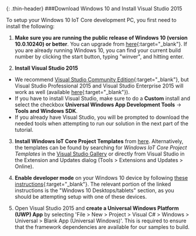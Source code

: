 {: .thin-header}
###Download Windows 10 and Install Visual Studio 2015

To setup your Windows 10 IoT Core development PC, you first need to install the following:

1. **Make sure you are running the public release of Windows 10 (version 10.0.10240) or better**. You can upgrade from [here](http://www.microsoft.com/en-us/software-download/windows10){:target="_blank"}. If you are already running Windows 10, you can find your current build number by clicking the start button, typing "winver", and hitting enter.

2. **Install Visual Studio 2015**
  - We recommend [Visual Studio Community Edition](http://go.microsoft.com/fwlink/?LinkID=534599){:target="_blank"}, but Visual Studio Professional 2015 and Visual Studio Enterprise 2015 will work as well (available [here](https://www.visualstudio.com/vs-2015-product-editions){:target="_blank"}).
  - If you have to install Visual Studio, make sure to do a **Custom** install and select the checkbox **Universal Windows App Development Tools** -> **Tools and Windows SDK**.
  - If you already have Visual Studio, you will be prompted to download the needed tools when attempting to run our solution in the next part of the tutorial.

3. **Install Windows IoT Core Project Templates** from [here](https://visualstudiogallery.msdn.microsoft.com/06507e74-41cf-47b2-b7fe-8a2624202d36).  Alternatively, the templates can be found by searching for *Windows IoT Core Project Templates* in the [Visual Studio Gallery](https://visualstudiogallery.msdn.microsoft.com/) or directly from Visual Studio in the Extension and Updates dialog (Tools > Extensions and Updates > Online).

4. **Enable developer mode** on your Windows 10 device by following [these instructions](https://msdn.microsoft.com/library/windows/apps/xaml/dn706236.aspx){:target="_blank"}.  The relevant portion of the linked instructions is the "Windows 10 Desktops/tablets" section, as you should be attempting setup with one of these devices.

5. Open Visual Studio 2015 and **create a Universal Windows Platform (UWP) App** by selecting 'File > New > Project > Visual C# > Windows > Universal > Blank App (Universal Windows)'.  This is required to ensure that the framework dependencies are available for our samples to build.
